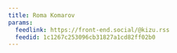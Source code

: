 ```yaml
---
title: Roma Komarov
params:
  feedlink: https://front-end.social/@kizu.rss
  feedid: 1c1267c253096cb31827a1cd82ff02b0
---
```

